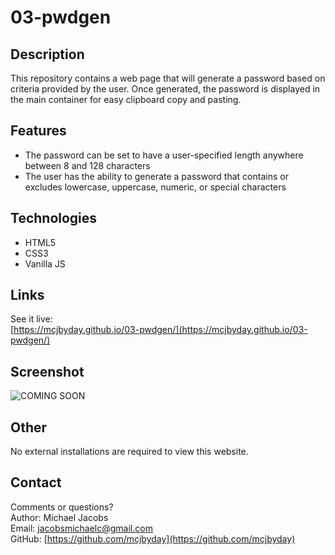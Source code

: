 # 03-pwdgen

## Description
<p>This repository contains a web page that will generate a password based on criteria provided by the user. Once generated, the password is displayed in the main container for easy clipboard copy and pasting.<br>

## Features
- The password can be set to have a user-specified length anywhere between 8 and 128 characters 
- The user has the ability to generate a password that contains or excludes lowercase, uppercase, numeric, or special characters 

## Technologies
- HTML5
- CSS3
- Vanilla JS

## Links
See it live:<br> [https://mcjbyday.github.io/03-pwdgen/](https://mcjbyday.github.io/03-pwdgen/)

## Screenshot
![COMING SOON](screencapture.gif)

## Other
<p>No external installations are required to view this website. 

## Contact
Comments or questions? <br>
Author: Michael Jacobs <br>
Email: jacobsmichaelc@gmail.com <br>
GitHub: [https://github.com/mcjbyday](https://github.com/mcjbyday) <br>